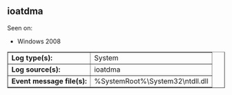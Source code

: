 ## ioatdma

Seen on:
* Windows 2008

<table border="1" class="docutils">
  <tbody>
    <tr>
      <td><b>Log type(s):</b></td>
      <td>System</td>
    </tr>
    <tr>
      <td><b>Log source(s):</b></td>
      <td>ioatdma</td>
    </tr>
    <tr>
      <td><b>Event message file(s):</b></td>
      <td>%SystemRoot%\System32\ntdll.dll</td>
    </tr>
  </tbody>
</table>

&nbsp;

